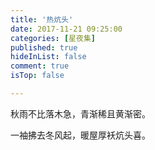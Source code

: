 ```yaml
---
title: '热炕头'
date: 2017-11-21 09:25:00
categories: [星夜集]
published: true
hideInList: false
comment: true 
isTop: false

---
```


秋雨不比落木急，青渐稀且黄渐密。

一袖拂去冬风起，暖屋厚袄炕头喜。

